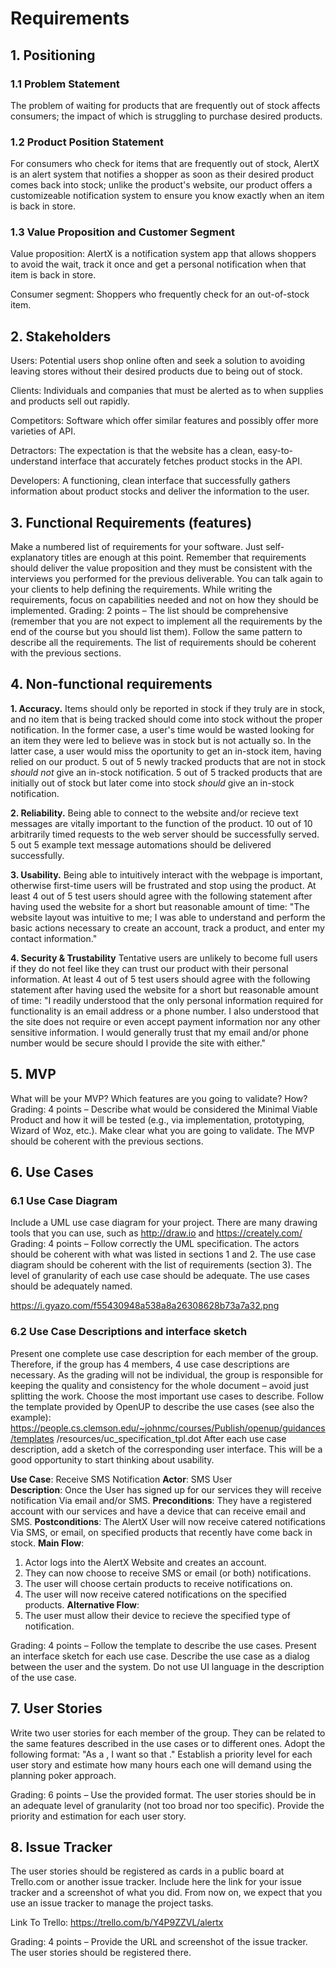 # Requirements

## 1. Positioning

### 1.1 Problem Statement

The problem of waiting for products that are frequently out of stock affects consumers; the 
impact of which is struggling to purchase desired products.

### 1.2 Product Position Statement

For consumers who check for items that are frequently out of stock, AlertX is an alert system 
that notifies a shopper as soon as their desired product comes back into stock; unlike the product's 
website, our product offers a customizeable notification system to ensure you know exactly when an 
item is back in store. 

### 1.3 Value Proposition and Customer Segment

Value proposition: AlertX is a notification system app that allows shoppers to avoid the wait, 
track it once and get a personal notification when that item is back in store.

Consumer segment: Shoppers who frequently check for an out-of-stock item.

## 2. Stakeholders

Users: Potential users shop online often and seek a solution to avoiding leaving stores without their desired products due to being out of stock.

Clients: Individuals and companies that must be alerted as to when supplies and products sell out rapidly.

Competitors: Software which offer similar features and possibly offer more varieties of API.

Detractors: The expectation is that the website has a clean, easy-to-understand interface that accurately fetches product stocks in the API.

Developers: A functioning, clean interface that successfully gathers information about product stocks and deliver the information to the user.

## 3. Functional Requirements (features)
Make a numbered list of requirements for your software. Just self-explanatory titles are
enough at this point. Remember that requirements should deliver the value proposition
and they must be consistent with the interviews you performed for the previous
deliverable. You can talk again to your clients to help defining the requirements. While
writing the requirements, focus on capabilities needed and not on how they should be
implemented.
Grading: 2 points – The list should be comprehensive (remember that you are not expect
to implement all the requirements by the end of the course but you should list them).
Follow the same pattern to describe all the requirements. The list of requirements should
be coherent with the previous sections.

## 4. Non-functional requirements

**1. Accuracy.** Items should only be reported in stock if they truly are in stock, and no item that is being tracked should come into stock without the proper notification. In the former case, a user's time would be wasted looking for an item they were led to believe was in stock but is not actually so. In the latter case, a user would miss the oportunity to get an in-stock item, having relied on our product. 5 out of 5 newly tracked products that are not in stock *should not* give an in-stock notification. 5 out of 5 tracked products that are initially out of stock but later come into stock *should* give an in-stock notification.

**2. Reliability.** Being able to connect to the website and/or recieve text messages are vitally important to the function of the product. 10 out of 10 arbitrarily timed requests to the web server should be successfully served. 5 out 5 example text message automations should be delivered successfully. 

**3. Usability.** Being able to intuitively interact with the webpage is important, otherwise first-time users will be frustrated and stop using the product. At least 4 out of 5 test users should agree with the following statement after having used the website for a short but reasonable amount of time: "The website layout was intuitive to me; I was able to understand and perform the basic actions necessary to create an account, track a product, and enter my contact information."

**4. Security & Trustability** Tentative users are unlikely to become full users if they do not feel like they can trust our product with their personal information. At least 4 out of 5 test users should agree with the following statement after having used the website for a short but reasonable amount of time: "I readily understood that the only personal information required for functionality is an email address or a phone number. I also understood that the site does not require or even accept payment information nor any other sensitive information. I would generally trust that my email and/or phone number would be secure should I provide the site with either."


## 5. MVP
What will be your MVP? Which features are you going to validate? How?
Grading: 4 points – Describe what would be considered the Minimal Viable Product and
how it will be tested (e.g., via implementation, prototyping, Wizard of Woz, etc.). Make
clear what you are going to validate. The MVP should be coherent with the previous
sections.

## 6. Use Cases

### 6.1 Use Case Diagram
Include a UML use case diagram for your project. There are many drawing tools that
you can use, such as http://draw.io and https://creately.com/
Grading: 4 points – Follow correctly the UML specification. The actors should be coherent
with what was listed in sections 1 and 2. The use case diagram should be coherent with
the list of requirements (section 3). The level of granularity of each use case should be
adequate. The use cases should be adequately named.

https://i.gyazo.com/f55430948a538a8a26308628b73a7a32.png

### 6.2 Use Case Descriptions and interface sketch
Present one complete use case description for each member of the group. Therefore, if
the group has 4 members, 4 use case descriptions are necessary. As the grading will not be
individual, the group is responsible for keeping the quality and consistency for the whole
document – avoid just splitting the work. Choose the most important use cases to
describe. Follow the template provided by OpenUP to describe the use cases (see also the
example):
https://people.cs.clemson.edu/~johnmc/courses/Publish/openup/guidances/templates
/resources/uc_specification_tpl.dot
After each use case description, add a sketch of the corresponding user interface. This will
be a good opportunity to start thinking about usability.

**Use Case**: Receive SMS Notification 
**Actor**: SMS User  
**Description**: Once the User has signed up for our services they will receive notification Via email and/or SMS.
**Preconditions**: They have a registered account with our services and have a device that can receive email and SMS.
**Postconditions**: The AlertX User will now receive catered notifications Via SMS, or email, on specified products that recently have come back in stock.
**Main Flow**:
1. Actor logs into the AlertX Website and creates an account.
2. They can now choose to receive SMS or email (or both) notifications.
3. The user will choose certain products to receive notifications on.
4. The user will now receive catered notifications on the specified products.
**Alternative Flow**:
1. The user must allow their device to recieve the specified type of notification.

Grading: 4 points – Follow the template to describe the use cases. Present an interface
sketch for each use case. Describe the use case as a dialog between the user and the
system. Do not use UI language in the description of the use case.

## 7. User Stories
Write two user stories for each member of the group. They can be related to the same
features described in the use cases or to different ones. Adopt the following format: "As a
<ROLE>, I want <SOMETHING> so that <GOAL>."
Establish a priority level for each user story and estimate how many hours each one will
demand using the planning poker approach.

Grading: 6 points – Use the provided format. The user stories should be in an adequate
level of granularity (not too broad nor too specific). Provide the priority and estimation
for each user story.

## 8. Issue Tracker
The user stories should be registered as cards in a public board at Trello.com or another
issue tracker. Include here the link for your issue tracker and a screenshot of what you
did. From now on, we expect that you use an issue tracker to manage the project tasks.

Link To Trello: https://trello.com/b/Y4P9ZZVL/alertx

Grading: 4 points – Provide the URL and screenshot of the issue tracker. The user stories
should be registered there.
